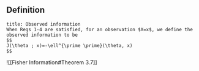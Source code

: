 ## Definition
```ad-definition
title: Observed information
When Regs 1-4 are satisfied, for an observation $X=x$, we define the observed information to be
$$
J(\theta ; x)=-\ell^{\prime \prime}(\theta, x)
$$
```

![[Fisher Information#Theorem 3.7]]